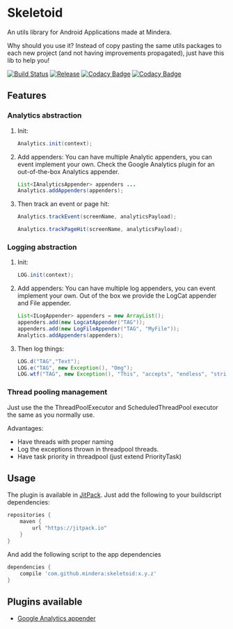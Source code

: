 # Skeletoid
An utils library for Android Applications made at Mindera.

Why should you use it?
Instead of copy pasting the same utils packages to each new project (and not having improvements propagated), just have this lib to help you! 

[![Build Status](https://travis-ci.org/Mindera/skeletoid.svg)](https://travis-ci.org/Mindera/skeletoid)
[![Release](https://jitpack.io/v/mindera/skeletoid.svg)](https://jitpack.io/#mindera/skeletoid)
[![Codacy Badge](https://api.codacy.com/project/badge/Grade/86fd0ce3d3314d4f93999f98dbd96f26)](https://www.codacy.com/app/Skeletoid/skeletoid?utm_source=github.com&amp;utm_medium=referral&amp;utm_content=Mindera/skeletoid&amp;utm_campaign=Badge_Grade)
[![Codacy Badge](https://api.codacy.com/project/badge/Coverage/86fd0ce3d3314d4f93999f98dbd96f26)](https://www.codacy.com/app/Skeletoid/skeletoid?utm_source=github.com&utm_medium=referral&utm_content=Mindera/skeletoid&utm_campaign=Badge_Coverage)

## Features
### Analytics abstraction

1. Init:

    ```java  
    Analytics.init(context);
    ```

2. Add appenders:
    You can have multiple Analytic appenders, you can event implement your own.
      Check the Google Analytics plugin for an out-of-the-box Analytics appender.

    ```java
    List<IAnalyticsAppender> appenders ...
    Analytics.addAppenders(appenders);
    ```
    
3. Then track an event or page hit:

   ```java
   Analytics.trackEvent(screenName, analyticsPayload);
   ```

   ```java
   Analytics.trackPageHit(screenName, analyticsPayload);
   ```


### Logging abstraction

1. Init:

    ```java  
    LOG.init(context);
    ```

2. Add appenders:
    You can have multiple log appenders, you can event implement your own.
      Out of the box we provide the LogCat appender and File appender.

    ```java
    List<ILogAppender> appenders = new ArrayList();
    appenders.add(new LogcatAppender("TAG")); 
    appenders.add(new LogFileAppender("TAG", "MyFile"));
    Analytics.addAppenders(appenders);
    ```

3. Then log things:

   ```java
   LOG.d("TAG","Text");
   LOG.e("TAG", new Exception(), "Omg");
   LOG.wtf("TAG", new Exception(), "This", "accepts", "endless", "strings");
   ```


### Thread pooling management

Just use the the ThreadPoolExecutor and ScheduledThreadPool executor the same as you normally use.

Advantages:
- Have threads with proper naming
- Log the exceptions thrown in threadpool threads.
- Have task priority in threadpool (just extend PriorityTask)


## Usage


The plugin is available in [JitPack](https://jitpack.io/). Just add the following to your buildscript dependencies:

```groovy
repositories {
    maven {
        url "https://jitpack.io"
    }
}

```
And add the following script to the app dependencies

```groovy
dependencies {
    compile 'com.github.mindera:skeletoid:x.y.z'
}
```


## Plugins available
* [Google Analytics appender](https://github.com/Mindera/skeletoid-googleanalytics)


